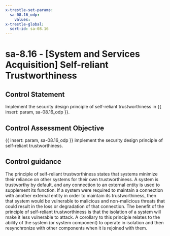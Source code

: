 ```yaml
---
x-trestle-set-params:
  sa-08.16_odp:
    values:
x-trestle-global:
  sort-id: sa-08.16
---
```


# sa-8.16 - \[System and Services Acquisition\] Self-reliant Trustworthiness

## Control Statement

Implement the security design principle of self-reliant trustworthiness in {{ insert: param, sa-08.16_odp }}.

## Control Assessment Objective

 {{ insert: param, sa-08.16_odp }} implement the security design principle of self-reliant trustworthiness.

## Control guidance

The principle of self-reliant trustworthiness states that systems minimize their reliance on other systems for their own trustworthiness. A system is trustworthy by default, and any connection to an external entity is used to supplement its function. If a system were required to maintain a connection with another external entity in order to maintain its trustworthiness, then that system would be vulnerable to malicious and non-malicious threats that could result in the loss or degradation of that connection. The benefit of the principle of self-reliant trustworthiness is that the isolation of a system will make it less vulnerable to attack. A corollary to this principle relates to the ability of the system (or system component) to operate in isolation and then resynchronize with other components when it is rejoined with them.
